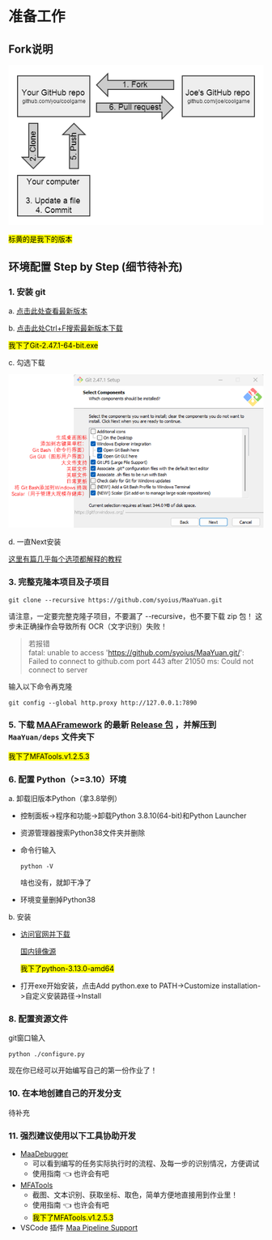 # 准备工作
## Fork说明
![image](https://github.com/OMElon007/MaaYuan/blob/main/img/Fork%E8%AF%B4%E6%98%8E.png)

<mark>标黄的是我下的版本</mark>
## 环境配置 Step by Step (细节待补充)

### 1. 安装 git

   a. [点击此处查看最新版本](https://git-scm.com/downloads/win)
   
   b. [点击此处Ctrl+F搜索最新版本下载](https://registry.npmmirror.com/binary.html?path=git-for-windows/)
   
   <mark>我下了Git-2.47.1-64-bit.exe</mark>

   c. 勾选下载
   
   ![image](https://github.com/OMElon007/MaaYuan/blob/main/img/1.c.git%E5%AE%89%E8%A3%85%E7%95%8C%E9%9D%A2.png)

   d. 一直Next安装
   
   [这里有篇几乎每个选项都解释的教程](https://blog.csdn.net/mukes/article/details/115693833)

### 3. 完整克隆本项目及子项目

   ```
   git clone --recursive https://github.com/syoius/MaaYuan.git
   ```

   请注意，一定要完整克隆子项目，不要漏了 --recursive，也不要下载 zip 包！ 这步未正确操作会导致所有 OCR（文字识别）失败！

   > 若报错<br>
   fatal: unable to access 'https://github.com/syoius/MaaYuan.git/': Failed to connect to github.com port 443 after 21050 ms: Could not connect to server
   
   输入以下命令再克隆
   ```
   git config --global http.proxy http://127.0.0.1:7890
   ```

### 5. 下载 [MAAFramework](https://github.com/MaaXYZ/MaaFramework) 的最新 [Release 包](https://github.com/MaaXYZ/MaaFramework/releases) ，并解压到 `MaaYuan/deps` 文件夹下

<mark>我下了MFATools.v1.2.5.3</mark>

### 6. 配置 Python（>=3.10）环境

   a. 卸载旧版本Python（拿3.8举例）
   
   * 控制面板->程序和功能->卸载Python 3.8.10(64-bit)和Python Launcher
      
   * 资源管理器搜索Python38文件夹并删除
      
   * 命令行输入
        ```
        python -V
        ```
        啥也没有，就卸干净了
   * 环境变量删掉Python38

   b. 安装
   * [访问官网并下载](https://www.python.org/downloads/windows/)
        
     [国内镜像源](https://mirrors.aliyun.com/python-release/windows/?spm=a2c6h.25603864.0.0.9bbb6414nOqoFA)
        
     <mark>我下了python-3.13.0-amd64</mark>

   * 打开exe开始安装，点击Add python.exe to PATH->Customize installation->自定义安装路径->Install

### 8. 配置资源文件

   git窗口输入

   ```
   python ./configure.py
   ```

   现在你已经可以开始编写自己的第一份作业了！

### 10. 在本地创建自己的开发分支

   待补充

### 11. 强烈建议使用以下工具协助开发
   - [MaaDebugger](https://github.com/MaaXYZ/MaaDebugger)
     - 可以看到编写的任务实际执行时的流程、及每一步的识别情况，方便调试
     - 使用指南 👈 也许会有吧
   - [MFATools](https://github.com/SweetSmellFox/MFATools)
     - 截图、文本识别、获取坐标、取色，简单方便地直接用到作业里！
     - 使用指南 👈 也许会有吧
     - <mark>我下了MFATools.v1.2.5.3</mark>
   - VSCode 插件 [Maa Pipeline Support](https://marketplace.visualstudio.com/items?itemName=nekosu.maa-support)
